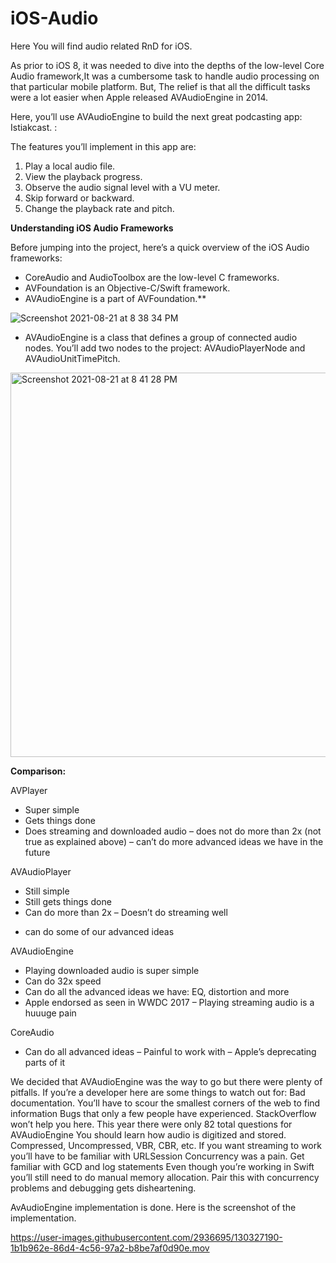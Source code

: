 # iOS-Audio
Here You will find audio related RnD for iOS.

As prior to iOS 8, it was needed to dive into the depths of the low-level Core Audio framework,It was a cumbersome task to handle audio processing on that particular mobile platform. But, The relief is that all the difficult tasks were a lot easier when Apple released AVAudioEngine in 2014. 

Here, you’ll use AVAudioEngine to build the next great podcasting app: Istiakcast. :

The features you’ll implement in this app are:

1. Play a local audio file.
2. View the playback progress.
3. Observe the audio signal level with a VU meter.
4. Skip forward or backward.
5. Change the playback rate and pitch.

**Understanding iOS Audio Frameworks**

Before jumping into the project, here’s a quick overview of the iOS Audio frameworks:

- CoreAudio and AudioToolbox are the low-level C frameworks.
- AVFoundation is an Objective-C/Swift framework.
- AVAudioEngine is a part of AVFoundation.**

![Screenshot 2021-08-21 at 8 38 34 PM](https://user-images.githubusercontent.com/2936695/130325367-51fc0e81-19cf-4a82-9eb3-88191a65554e.png)


- AVAudioEngine is a class that defines a group of connected audio nodes. You’ll add two nodes to the project: AVAudioPlayerNode and AVAudioUnitTimePitch.

<img width="615" alt="Screenshot 2021-08-21 at 8 41 28 PM" src="https://user-images.githubusercontent.com/2936695/130325419-8f846b44-4ea9-4397-b450-5b52e8e37f84.png">


**Comparison:**

AVPlayer
+ Super simple
+ Gets things done
+ Does streaming and downloaded audio
– does not do more than 2x (not true as explained above)
– can’t do more advanced ideas we have in the future

AVAudioPlayer
+ Still simple
+ Still gets things done
+ Can do more than 2x
– Doesn’t do streaming well
* can do some of our advanced ideas


AVAudioEngine
+ Playing downloaded audio is super simple
+ Can do 32x speed
+ Can do all the advanced ideas we have: EQ, distortion and more
+ Apple endorsed as seen in WWDC 2017
– Playing streaming audio is a huuuge pain


CoreAudio
+ Can do all advanced ideas
– Painful to work with
– Apple’s deprecating parts of it

We decided that AVAudioEngine was the way to go but there were plenty of pitfalls. If you’re a developer here are some things to watch out for:
Bad documentation. You’ll have to scour the smallest corners of the web to find information
Bugs that only a few people have experienced. StackOverflow won’t help you here. This year there were only 82 total questions for AVAudioEngine
You should learn how audio is digitized and stored. Compressed, Uncompressed, VBR, CBR, etc.
If you want streaming to work you’ll have to be familiar with URLSession
Concurrency was a pain. Get familiar with GCD and log statements
Even though you’re working in Swift you’ll still need to do manual memory allocation. Pair this with concurrency problems and debugging gets disheartening.



AvAudioEngine implementation is done. Here is the screenshot of the implementation. 


https://user-images.githubusercontent.com/2936695/130327190-1b1b962e-86d4-4c56-97a2-b8be7af0d90e.mov



